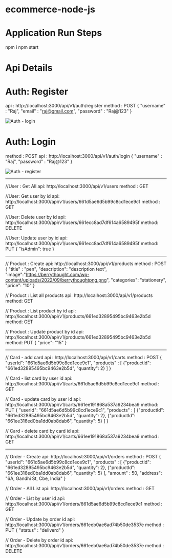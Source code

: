 # ecommerce-node-js

# Application Run Steps
npm i
npm start

# Api Details

# Auth: Register
api : http://localhost:3000/api/v1/auth/register
method : POST
{
    "username" : "Raj",
    "email" : "raj@gmail.com",
    "password" : "Raj@123"
}

![Auth - login](https://github.com/surendransaha/ecommerce-node-js/assets/71213725/8c96a3aa-3969-4e8d-9591-0c2d7e50fb85)


# Auth: Login
method : POST
api : http://localhost:3000/api/v1/auth/login
{
    "username" : "Raj",
    "password" : "Raj@123"
}

![Auth - register](https://github.com/surendransaha/ecommerce-node-js/assets/71213725/33f410f8-27e7-4545-b9aa-6dda7dad47f3)


------------------------------------------------------------------------------------------------------------------------

//User : Get All
api: http://localhost:3000/api/v1/users
method : GET


//User: Get user by id
api: http://localhost:3000/api/v1/users/661d5ae6d5b99c8cd1ece9c1
method : GET

//User: Delete user by id
api: http://localhost:3000/api/v1/users/661ecc8ad7df614a6589495f
method: DELETE

//User: Update user by id
api: http://localhost:3000/api/v1/users/661ecc8ad7df614a6589495f
method: PUT
{
    "isAdmin": true
}

----------------------------------------------------------------------------

// Product : Create
api: http://localhost:3000/api/v1/products
method : POST
{
    "title" : "pen",
    "description": "description text",
    "image":"https://berrythought.com/wp-content/uploads/2022/09/berrythoughtpng.png",
    "categories": "stationery",
    "price": "10"
}

// Product :  List all products
api: http://localhost:3000/api/v1/products
method: GET

// Product :  List product by id
api: http://localhost:3000/api/v1/products/661ed32895495bc9463e2b5d
method: GET

// Product : Update product by id
api: http://localhost:3000/api/v1/products/661ed32895495bc9463e2b5d
method: PUT
{
    "price": "15"
}

----------------------------------------------------------------------------


// Card - add card
api : http://localhost:3000/api/v1/carts
method : POST
{
    "userId": "661d5ae6d5b99c8cd1ece9c1",
    "products" : [
        {"productId": "661ed32895495bc9463e2b5d", "quantity": 2}
    ]
}


// Card - list card by user id
api: http://localhost:3000/api/v1/carts/661d5ae6d5b99c8cd1ece9c1
method : GET


// Card - update card by user id
api: http://localhost:3000/api/v1/carts/661ee191868a537a9234bea9
method: PUT
{
    "userId": "661d5ae6d5b99c8cd1ece9c1",
    "products" : [
        {"productId": "661ed32895495bc9463e2b5d", "quantity": 2},
        {"productId": "661ee316ed0ba1dd0ab8dab6", "quantity": 5}
    ]
}


// Card - delete card by card id
api: http://localhost:3000/api/v1/carts/661ee191868a537a9234bea9
method : GET


--------------------------------------------------------------------------

// Order - Create
api: http://localhost:3000/api/v1/orders 
method : POST
{
    "userId": "661d5ae6d5b99c8cd1ece9c1",
    "products" : [
        {"productId": "661ed32895495bc9463e2b5d", "quantity": 2},
        {"productId": "661ee316ed0ba1dd0ab8dab6", "quantity": 5}
    ],
    "amount" : 50,
    "address": "6A, Gandhi St, Cbe, India"
}


// Order - All List
api: http://localhost:3000/api/v1/orders 
method : GET


// Order - List by user id
api: http://localhost:3000/api/v1/orders/661d5ae6d5b99c8cd1ece9c1
method : GET

// Order -  Update by order id
api: http://localhost:3000/api/v1/orders/661eeb0ae6ad74b50de3537e
method : PUT
{
    "status" : "deliverd"
}

// Order -  Delete by order id
api: http://localhost:3000/api/v1/orders/661eeb0ae6ad74b50de3537e
method : DELETE
